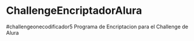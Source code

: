 # ChallengeEncriptadorAlura
#challengeonecodificador5
Programa de Encriptacion para el Challenge de Alura
